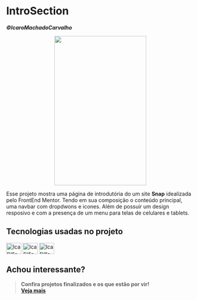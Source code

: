 # IntroSection
<b><i>©️IcaroMachadoCarvalho</i></b>

<div align="center" border-radius="15px">
    <img src="https://snappify.com/_next/image?url=%2Fimages%2Fblog%2Fproducthunt-gif%2Flogo.gif&w=256&q=75" style="width: 70%; height: 400px;">
</div>
<p>
  Esse projeto mostra uma página de introdutória do um site <b>Snap</b> idealizada pelo FrontEnd Mentor. Tendo em sua composição o conteúdo principal, uma navbar com dropdwons e icones.
  Além de possuir um design resposivo e com a presença de um menu para telas de celulares e tablets. 
</p>
<div style="display:inline_block; margin-top: 20px">

## Tecnologias usadas no projeto
  <img align="center" alt="Icarus-HTML" height="30" width="40" src="https://cdn.jsdelivr.net/gh/devicons/devicon/icons/html5/html5-original.svg">
  <img align="center" alt="Icarus-CSS" height="30" width="40" src="https://cdn.jsdelivr.net/gh/devicons/devicon/icons/css3/css3-original.svg">
  <img align="center" alt="Icarus-JS" height="30" width="40" src="https://cdn.jsdelivr.net/gh/devicons/devicon/icons/javascript/javascript-original.svg">
</div>

## Achou interessante?
> <b>Confira projetos finalizados e os que estão por vir!<b><br>
> <a href="https://github.com/IcaroMachadoCarvalho">Veja mais</a>
